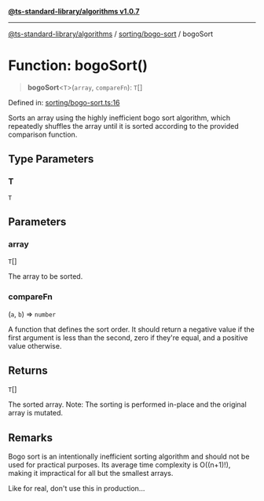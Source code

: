 [**@ts-standard-library/algorithms v1.0.7**](../../../README.md)

***

[@ts-standard-library/algorithms](../../../modules.md) / [sorting/bogo-sort](../README.md) / bogoSort

# Function: bogoSort()

> **bogoSort**\<`T`\>(`array`, `compareFn`): `T`[]

Defined in: [sorting/bogo-sort.ts:16](https://github.com/gabaudette/ts-stdlib/blob/be448e6a9d9c20c6c2f27f6550ce4e65fc8c9b89/packages/algorithms/src/sorting/bogo-sort.ts#L16)

Sorts an array using the highly inefficient bogo sort algorithm, which repeatedly shuffles the array
until it is sorted according to the provided comparison function.

## Type Parameters

### T

`T`

## Parameters

### array

`T`[]

The array to be sorted.

### compareFn

(`a`, `b`) => `number`

A function that defines the sort order. It should return a negative value if the first argument is less than the second, zero if they're equal, and a positive value otherwise.

## Returns

`T`[]

The sorted array. Note: The sorting is performed in-place and the original array is mutated.

## Remarks

Bogo sort is an intentionally inefficient sorting algorithm and should not be used for practical purposes.
Its average time complexity is O((n+1)!), making it impractical for all but the smallest arrays.

Like for real, don't use this in production...

